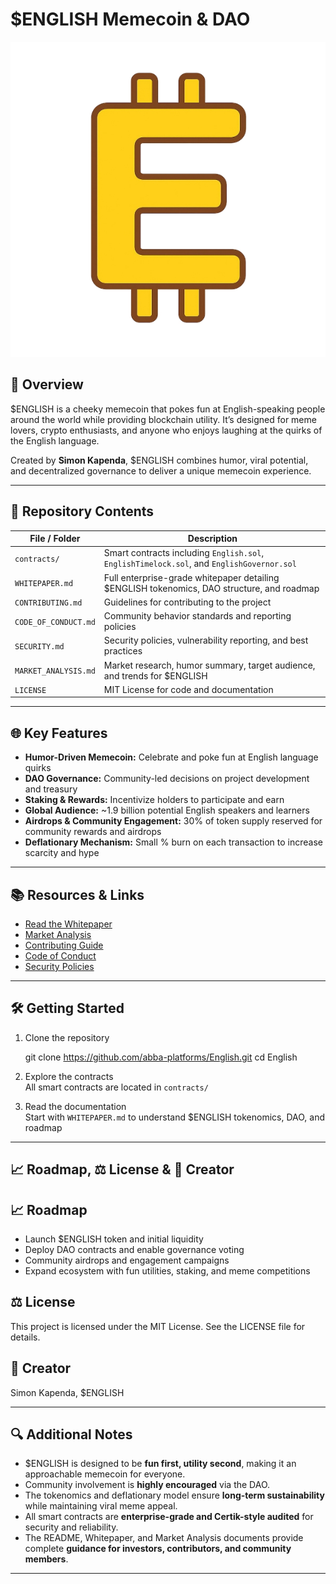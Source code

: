 # $ENGLISH Memecoin & DAO

![ENGLISH Logo](./branding/englishcoin.png)  

## 🚀 Overview

$ENGLISH is a cheeky memecoin that pokes fun at English-speaking people around the world while providing blockchain utility. It’s designed for meme lovers, crypto enthusiasts, and anyone who enjoys laughing at the quirks of the English language.  

Created by **Simon Kapenda**, $ENGLISH combines humor, viral potential, and decentralized governance to deliver a unique memecoin experience.

---

## 📄 Repository Contents

| File / Folder | Description |
|---------------|-------------|
| `contracts/` | Smart contracts including `English.sol`, `EnglishTimelock.sol`, and `EnglishGovernor.sol` |
| `WHITEPAPER.md` | Full enterprise-grade whitepaper detailing $ENGLISH tokenomics, DAO structure, and roadmap |
| `CONTRIBUTING.md` | Guidelines for contributing to the project |
| `CODE_OF_CONDUCT.md` | Community behavior standards and reporting policies |
| `SECURITY.md` | Security policies, vulnerability reporting, and best practices |
| `MARKET_ANALYSIS.md` | Market research, humor summary, target audience, and trends for $ENGLISH |
| `LICENSE` | MIT License for code and documentation |

---

## 🌐 Key Features

- **Humor-Driven Memecoin:** Celebrate and poke fun at English language quirks  
- **DAO Governance:** Community-led decisions on project development and treasury  
- **Staking & Rewards:** Incentivize holders to participate and earn  
- **Global Audience:** ~1.9 billion potential English speakers and learners  
- **Airdrops & Community Engagement:** 30% of token supply reserved for community rewards and airdrops  
- **Deflationary Mechanism:** Small % burn on each transaction to increase scarcity and hype  

---

## 📚 Resources & Links

- [Read the Whitepaper](./WHITEPAPER.md)  
- [Market Analysis](./MARKET_ANALYSIS.md)  
- [Contributing Guide](./CONTRIBUTING.md)  
- [Code of Conduct](./CODE_OF_CONDUCT.md)  
- [Security Policies](./SECURITY.md)  

---

## 🛠 Getting Started

1. Clone the repository

    git clone https://github.com/abba-platforms/English.git
    cd English

2. Explore the contracts  
All smart contracts are located in `contracts/`

3. Read the documentation  
Start with `WHITEPAPER.md` to understand $ENGLISH tokenomics, DAO, and roadmap

---

## 📈 Roadmap, ⚖️ License & 🙏 Creator

## 📈 Roadmap
- Launch $ENGLISH token and initial liquidity
- Deploy DAO contracts and enable governance voting
- Community airdrops and engagement campaigns
- Expand ecosystem with fun utilities, staking, and meme competitions

## ⚖️ License
This project is licensed under the MIT License. See the LICENSE file for details.

## 🙏 Creator
Simon Kapenda, $ENGLISH

---

## 🔍 Additional Notes

- $ENGLISH is designed to be **fun first, utility second**, making it an approachable memecoin for everyone.
- Community involvement is **highly encouraged** via the DAO.
- The tokenomics and deflationary model ensure **long-term sustainability** while maintaining viral meme appeal.
- All smart contracts are **enterprise-grade and Certik-style audited** for security and reliability.
- The README, Whitepaper, and Market Analysis documents provide complete **guidance for investors, contributors, and community members**.

---
